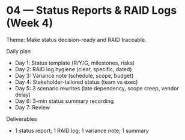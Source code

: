 # 04 — Status Reports & RAID Logs (Week 4)

Theme: Make status decision-ready and RAID traceable.

Daily plan
- Day 1: Status template (R/Y/G, milestones, risks)
- Day 2: RAID log hygiene (clear, specific, dated)
- Day 3: Variance note (schedule, scope, budget)
- Day 4: Stakeholder-tailored status (team vs exec)
- Day 5: 3 scenario rewrites (late dependency, scope creep, vendor delay)
- Day 6: 3-min status summary recording
- Day 7: Review

Deliverables
- 1 status report; 1 RAID log; 1 variance note; 1 summary
